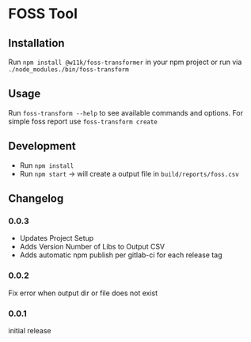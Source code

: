 # FOSS Tool

## Installation
Run ```npm install @w11k/foss-transformer``` in your npm project or run via ```./node_modules./bin/foss-transform```

## Usage
Run ```foss-transform --help``` to see available commands and options.
For simple foss report use ```foss-transform create```

## Development
* Run ``npm install``
* Run ``npm start`` -> will create a output file in ``build/reports/foss.csv``

## Changelog

### 0.0.3
* Updates Project Setup
* Adds Version Number of Libs to Output CSV
* Adds automatic npm publish per gitlab-ci for each release tag

### 0.0.2 
Fix error when output dir or file does not exist

### 0.0.1
initial release
